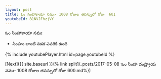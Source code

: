 ```yaml
---
layout: post
title: ఓం సింహాకాయా నమః- 1008 రోజుల తపస్సులో రోజు  601
youtubeId: 81NVJFhzjVY
---
```

 
 
 ఓం సింహాకాయా నమః  
 
 -  సింహం లాంటి నడక ఎవరికి ఉంది 
 
  
 
  
 
 
 
 
 
 


{% include youtubePlayer.html id=page.youtubeId %}
 
[Next]({{ site.baseurl }}{% link  split1/_posts/2017-05-08-ఓం సింహ దంష్ట్రాయ నమః- 1008 రోజుల తపస్సులో రోజు  600.md%})
 
